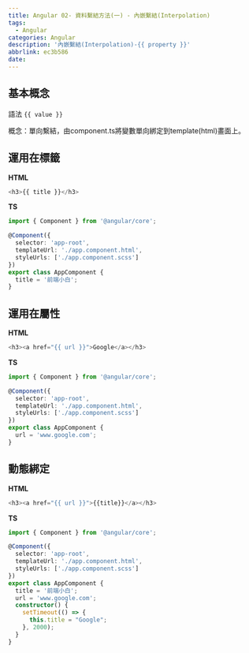 ```yaml
---
title: Angular 02- 資料繫結方法(一) - 內嵌繫結(Interpolation)
tags:
  - Angular
categories: Angular
description: '內嵌繫結(Interpolation)-{{ property }}'
abbrlink: ec3b586
date:
---
```

**基本概念**
---

語法 `{{ value }}`

概念：單向繫結，由component.ts將變數單向綁定到template(html)畫面上。

**運用在標籤**
---

**HTML**

```typescript
<h3>{{ title }}</h3>
```

**TS**
```typescript
import { Component } from '@angular/core';

@Component({
  selector: 'app-root',
  templateUrl: './app.component.html',
  styleUrls: ['./app.component.scss']
})
export class AppComponent {
  title = '前端小白';
}
```

**運用在屬性**
---

**HTML**

```typescript
<h3><a href="{{ url }}">Google</a></h3>
```

**TS**
```typescript
import { Component } from '@angular/core';

@Component({
  selector: 'app-root',
  templateUrl: './app.component.html',
  styleUrls: ['./app.component.scss']
})
export class AppComponent {
  url = 'www.google.com';
}
```
**動態綁定**
---
**HTML**
```typescript
<h3><a href="{{ url }}">{{title}}</a></h3>
```

**TS**
```typescript
import { Component } from '@angular/core';

@Component({
  selector: 'app-root',
  templateUrl: './app.component.html',
  styleUrls: ['./app.component.scss']
})
export class AppComponent {
  title = '前端小白';
  url = 'www.google.com';
  constructor() {
    setTimeout(() => {
      this.title = "Google";
    }, 2000);
  }
}
```

